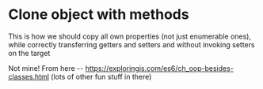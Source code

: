 # Clone object with methods
This is how we should copy all own properties (not just enumerable ones), while correctly transferring getters and setters and without invoking setters on the target

Not mine! From here -- https://exploringjs.com/es6/ch_oop-besides-classes.html (lots of other fun stuff in there)
